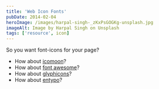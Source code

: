 ```yaml
---
title: 'Web Icon Fonts'
pubDate: 2014-02-04
heroImage: /images/harpal-singh-_zKxPsGOGKg-unsplash.jpg
imageAlt: Image by Harpal Singh on Unsplash
tags: ['resource', icon]
---
```


So you want font-icons for your page?

- How about [icomoon](http://icomoon.io/#icon-font 'icomoon')?
- How about [font awesome](http://fortawesome.github.io/Font-Awesome/ 'font awesome')?
- How about [glyphicons](http://glyphicons.com/ 'glyphicons?')?
- How about [entypo](http://www.entypo.com/ 'entypo')?
